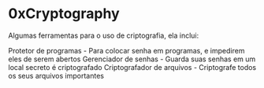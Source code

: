# 0xCryptography
Algumas ferramentas para o uso de criptografia, ela inclui:

Protetor de programas - Para colocar senha em programas, e impedirem eles de serem abertos
Gerenciador de senhas - Guarda suas senhas em um local secreto é criptografado
Criptografador de arquivos - Criptografe todos os seus arquivos importantes
